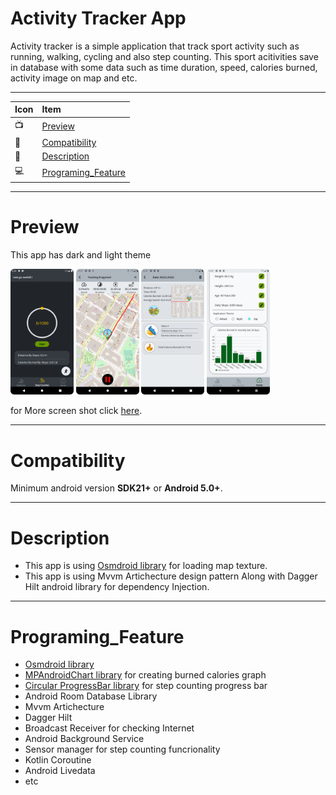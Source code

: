 # Activity Tracker App
Activity tracker is a simple application that track sport activity such as running, walking, cycling and also step counting. This sport acitivities save in database
with some data such as time duration, speed, calories burned, activity image on map and etc.  

--------------------------------------------------------------------------------------------------------------------------------------------------------------
|    Icon    |      Item    |
| :-------- | :------- |
|    📺    |      [Preview](https://github.com/Mak7293/ActivityTrackerApp/blob/master/README.md#preview)    |
|     📱    |    [Compatibility](https://github.com/Mak7293/ActivityTrackerApp/blob/master/README.md#compatibility) |
|    📣    |   [Description](https://github.com/Mak7293/ActivityTrackerApp/blob/master/README.md#description) |
|    💻    |  [Programing_Feature](https://github.com/Mak7293/ActivityTrackerApp/edit/master/README.md#programing_feature) |
--------------------------------------------------------------------------------------------------------------------------------------------------------------
# Preview 
This app has dark and light theme

<img src="https://github.com/Mak7293/ActivityTrackerApp/blob/master/screenshots/Screenshot_20230107_152014.png" width=20% height=20%> <img src="https://github.com/Mak7293/ActivityTrackerApp/blob/master/screenshots/Screenshot_20230106_223129.png" width=20% height=20%> <img src="https://github.com/Mak7293/ActivityTrackerApp/blob/master/screenshots/Screenshot_20230106_224129.png" width=20% height=20%>  <img src="https://github.com/Mak7293/ActivityTrackerApp/blob/master/screenshots/Screenshot_20230106_224756.png" width=20% height=20%>

for More screen shot click [here](https://github.com/Mak7293/ActivityTrackerApp/tree/master/screenshots).

--------------------------------------------------------------------------------------------------------------------------------------------------------------
# Compatibility 
Minimum android version **SDK21+** or **Android 5.0+**.

--------------------------------------------------------------------------------------------------------------------------------------------------------------
# Description
- This app is using [Osmdroid library](https://github.com/osmdroid/osmdroid) for loading map texture.
- This app is using Mvvm Artichecture design pattern Along with Dagger Hilt android library for dependency Injection. 

--------------------------------------------------------------------------------------------------------------------------------------------------------------
# Programing_Feature
- [Osmdroid library](https://github.com/osmdroid/osmdroid)
- [MPAndroidChart library](https://github.com/PhilJay/MPAndroidChart) for creating burned calories graph
- [Circular ProgressBar library](https://github.com/antonKozyriatskyi/CircularProgressIndicator) for step counting progress bar
- Android Room Database Library
- Mvvm Artichecture
- Dagger Hilt
- Broadcast Receiver for checking Internet
- Android Background Service
- Sensor manager for step counting funcrionality
- Kotlin Coroutine
- Android Livedata
- etc

